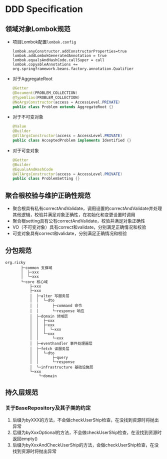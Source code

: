 # **DDD Specification**

## **领域对象Lombok规范**

* 项目Lombok配置`lombok.config`

  ```properties
  lombok.anyConstructor.addConstructorProperties=true
  lombok.addLombokGeneratedAnnotation = true
  lombok.equalsAndHashCode.callSuper = call
  lombok.copyableAnnotations += org.springframework.beans.factory.annotation.Qualifier
  ```

* 对于AggregateRoot

  ```java
  @Getter
  @Document(PROBLEM_COLLECTION)
  @TypeAlias(PROBLEM_COLLECTION)
  @NoArgsConstructor(access = AccessLevel.PRIVATE)
  public class Problem extends AggregateRoot {}
  ```

* 对于不可变对象

  ```java
  @Value
  @Builder
  @AllArgsConstructor(access = AccessLevel.PRIVATE)
  public class AcceptedProblem implements Identified {}
  ```
  
* 对于可变对象

  ```java
  @Getter
  @Builder
  @EqualsAndHashCode
  @AllArgsConstructor(access = AccessLevel.PRIVATE)
  public class ProblemSetting {}
  ```

## **聚合根校验与维护正确性规范**

* 聚合根具有私有correctAndValidate，调用设置的correctAndValidate并处理其他逻辑，校验并满足对象正确性，在初始化和变更设置时调用
* 聚合根setting具有公有correctAndValidate，校验并满足对象正确性
* VO（不可变对象）具有correct和validate，分别满足正确情况和校验
* 可变对象具有correct和validate，分别满足正确情况和校验

## **分包规范**

```shell
org.ricky
       ├─common 支撑域
       │  ├─xxx
       │  └─xxx
       └─core 核心域
           ├─xxx
           ├─xxx
           │  ├─alter 写服务层
           │  │  └─dto
           │  │      ├─command 命令
           │  │      └─response 响应
           │  ├─domain 领域层
           │  │  ├─xxx
           │  │  ├─xxx
           │  │  │  └─xxx
           │  │  └─xxx
           │  │      └─xxx
           │  ├─eventhandler 事件处理器层
           │  ├─fetch 读服务层
           │  │  └─dto
           │  │      ├─query
           │  │      └─response
           │  └─infrastructure 基础设施层
           └─xxx
               └─domain
```

## **持久层规范**

### 关于BaseRepository及其子类的约定

1. 后缀为byXXX的方法，不会做checkUserShip检查，在没找到资源时将抛出异常
2. 后缀为byXxxOptional的方法，不会做checkUserShip检查，在没找到资源时返回empty()
3. 后缀为byXxxAndCheckUserShip的方法，会做checkUserShip检查，在没找到资源时将抛出异常